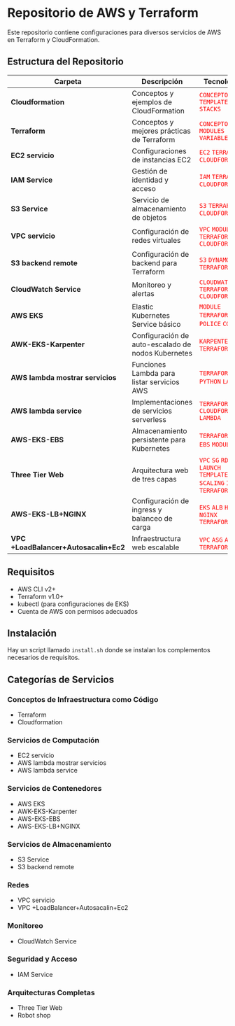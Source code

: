 # Repositorio de AWS y Terraform

Este repositorio contiene configuraciones para diversos servicios de AWS en Terraform y CloudFormation.

## Estructura del Repositorio

| Carpeta | Descripción | Tecnologías |
|---------|-------------|-------------|
| **Cloudformation** | Conceptos y ejemplos de CloudFormation | <span style="color:red">`CONCEPTO`</span> <span style="color:red">`TEMPLATES`</span> <span style="color:red">`STACKS`</span> |
| **Terraform** | Conceptos y mejores prácticas de Terraform | <span style="color:red">`CONCEPTO`</span> <span style="color:red">`MODULES`</span> <span style="color:red">`VARIABLES`</span> |
| **EC2 servicio** | Configuraciones de instancias EC2 | <span style="color:red">`EC2`</span> <span style="color:red">`TERRAFORM`</span> <span style="color:red">`CLOUDFORMATION`</span> |
| **IAM Service** | Gestión de identidad y acceso | <span style="color:red">`IAM`</span> <span style="color:red">`TERRAFORM`</span> <span style="color:red">`CLOUDFORMATION`</span> |
| **S3 Service** | Servicio de almacenamiento de objetos | <span style="color:red">`S3`</span> <span style="color:red">`TERRAFORM`</span> <span style="color:red">`CLOUDFORMATION`</span> |
| **VPC servicio** | Configuración de redes virtuales | <span style="color:red">`VPC`</span> <span style="color:red">`MODULE`</span> <span style="color:red">`TERRAFORM`</span> <span style="color:red">`CLOUDFORMATION`</span> |
| **S3 backend remote** | Configuración de backend para Terraform | <span style="color:red">`S3`</span> <span style="color:red">`DYNAMODB`</span> <span style="color:red">`TERRAFORM`</span> |
| **CloudWatch Service** | Monitoreo y alertas | <span style="color:red">`CLOUDWATCH`</span> <span style="color:red">`TERRAFORM`</span> <span style="color:red">`CLOUDFORMATION`</span> |
| **AWS EKS** | Elastic Kubernetes Service básico | <span style="color:red">`MODULE`</span> <span style="color:red">`TERRAFORM`</span> <span style="color:red">`VPC`</span> <span style="color:red">`POLICE`</span> <span style="color:red">`CODE`</span> |
| **AWK-EKS-Karpenter** | Configuración de auto-escalado de nodos Kubernetes | <span style="color:red">`KARPENTER`</span> <span style="color:red">`HELM`</span> <span style="color:red">`TERRAFORM`</span> |
| **AWS lambda mostrar servicios** | Funciones Lambda para listar servicios AWS | <span style="color:red">`TERRAFORM`</span> <span style="color:red">`PYTHON`</span> <span style="color:red">`LAMBDA`</span> |
| **AWS lambda service** | Implementaciones de servicios serverless | <span style="color:red">`TERRAFORM`</span> <span style="color:red">`CLOUDFORMATION`</span> <span style="color:red">`LAMBDA`</span> |
| **AWS-EKS-EBS** | Almacenamiento persistente para Kubernetes | <span style="color:red">`TERRAFORM`</span> <span style="color:red">`EKS`</span> <span style="color:red">`EBS`</span> <span style="color:red">`MODULE`</span> |
| **Three Tier Web** | Arquitectura web de tres capas | <span style="color:red">`VPC`</span> <span style="color:red">`SG`</span> <span style="color:red">`RDB`</span> <span style="color:red">`LB`</span> <span style="color:red">`LAUNCH TEMPLATE`</span> <span style="color:red">`SCALING`</span> <span style="color:red">`IAM`</span> <span style="color:red">`TERRAFORM`</span> |
| **AWS-EKS-LB+NGINX** | Configuración de ingress y balanceo de carga | <span style="color:red">`EKS`</span> <span style="color:red">`ALB`</span> <span style="color:red">`HELM`</span> <span style="color:red">`NGINX`</span> <span style="color:red">`TERRAFORM`</span> |
| **VPC +LoadBalancer+Autosacalin+Ec2** | Infraestructura web escalable | <span style="color:red">`VPC`</span> <span style="color:red">`ASG`</span> <span style="color:red">`ALB`</span> <span style="color:red">`EC2`</span> <span style="color:red">`TERRAFORM`</span> |

## Requisitos

- AWS CLI v2+
- Terraform v1.0+
- kubectl (para configuraciones de EKS)
- Cuenta de AWS con permisos adecuados

## Instalación

Hay un script llamado `install.sh` donde se instalan los complementos necesarios de requisitos.

## Categorías de Servicios

### Conceptos de Infraestructura como Código
- Terraform
- Cloudformation

### Servicios de Computación
- EC2 servicio
- AWS lambda mostrar servicios
- AWS lambda service

### Servicios de Contenedores
- AWS EKS
- AWK-EKS-Karpenter
- AWS-EKS-EBS
- AWS-EKS-LB+NGINX

### Servicios de Almacenamiento
- S3 Service
- S3 backend remote

### Redes
- VPC servicio
- VPC +LoadBalancer+Autosacalin+Ec2

### Monitoreo
- CloudWatch Service

### Seguridad y Acceso
- IAM Service

### Arquitecturas Completas
- Three Tier Web
- Robot shop
